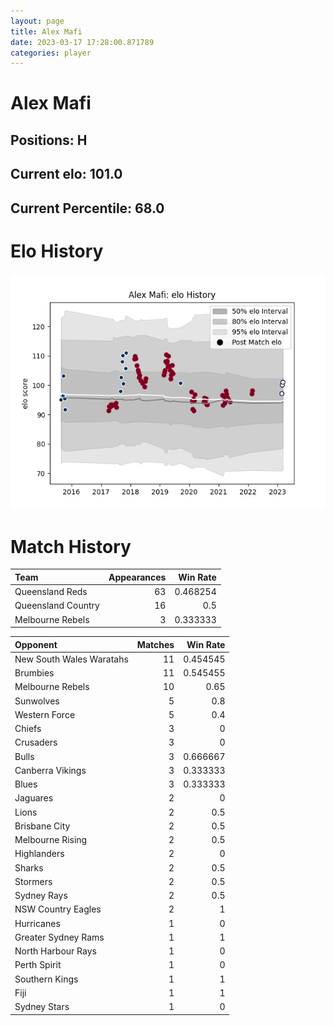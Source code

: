```yaml
---  
layout: page  
title: Alex Mafi  
date: 2023-03-17 17:28:00.871789  
categories: player  
---
```

# Alex Mafi

## Positions: H

## Current elo: 101.0

## Current Percentile: 68.0

# Elo History


![elo history](history_AlexMafi.png)
# Match History


| Team               |   Appearances |   Win Rate |
|:-------------------|--------------:|-----------:|
| Queensland Reds    |            63 |   0.468254 |
| Queensland Country |            16 |   0.5      |
| Melbourne Rebels   |             3 |   0.333333 |

| Opponent                 |   Matches |   Win Rate |
|:-------------------------|----------:|-----------:|
| New South Wales Waratahs |        11 |   0.454545 |
| Brumbies                 |        11 |   0.545455 |
| Melbourne Rebels         |        10 |   0.65     |
| Sunwolves                |         5 |   0.8      |
| Western Force            |         5 |   0.4      |
| Chiefs                   |         3 |   0        |
| Crusaders                |         3 |   0        |
| Bulls                    |         3 |   0.666667 |
| Canberra Vikings         |         3 |   0.333333 |
| Blues                    |         3 |   0.333333 |
| Jaguares                 |         2 |   0        |
| Lions                    |         2 |   0.5      |
| Brisbane City            |         2 |   0.5      |
| Melbourne Rising         |         2 |   0.5      |
| Highlanders              |         2 |   0        |
| Sharks                   |         2 |   0.5      |
| Stormers                 |         2 |   0.5      |
| Sydney Rays              |         2 |   0.5      |
| NSW Country Eagles       |         2 |   1        |
| Hurricanes               |         1 |   0        |
| Greater Sydney Rams      |         1 |   1        |
| North Harbour Rays       |         1 |   0        |
| Perth Spirit             |         1 |   0        |
| Southern Kings           |         1 |   1        |
| Fiji                     |         1 |   1        |
| Sydney Stars             |         1 |   0        |